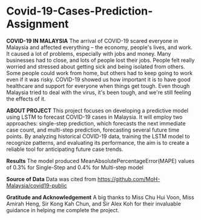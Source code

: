 # Covid-19-Cases-Prediction-Assignment
**COVID-19 IN MALAYSIA**
The arrival of COVID-19 scared everyone in Malaysia and affected everything – the economy, people's lives, and work. It caused a lot of problems, especially with jobs and money. Many businesses had to close, and lots of people lost their jobs. People felt really worried and stressed about getting sick and being isolated from others. Some people could work from home, but others had to keep going to work even if it was risky. COVID-19 showed us how important it is to have good healthcare and support for everyone when things get tough. Even though Malaysia tried to deal with the virus, it's been tough, and we're still feeling the effects of it.





**ABOUT PROJECT**
This project focuses on developing a predictive model using LSTM to forecast COVID-19 cases in Malaysia. It will employ two approaches: single-step prediction, which forecasts the next immediate case count, and multi-step prediction, forecasting several future time points. By analyzing historical COVID-19 data, training the LSTM model to recognize patterns, and evaluating its performance, the aim is to create a reliable tool for anticipating future case trends.





**Results**
The model produced MeanAbsolutePercentageError(MAPE) values of 0.3% for Single-Step and 0.4% for Multi-step model





**Source of Data**
Data was cited from https://github.com/MoH-Malaysia/covid19-public





**Gratitude and Acknowledgement**
A big thanks to Miss Chu Hui Voon, Miss Amirah Heng, Sir Kong Kah Chun, and Sir Alex Koh for their invaluable guidance in helping me complete the project.


